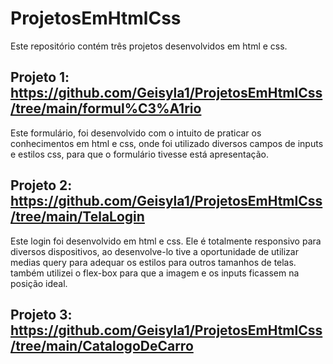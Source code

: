 # ProjetosEmHtmlCss

  Este repositório contém três projetos desenvolvidos em html e css.
 
 ## Projeto 1: https://github.com/Geisyla1/ProjetosEmHtmlCss/tree/main/formul%C3%A1rio
   Este formulário, foi desenvolvido com o intuito de praticar os conhecimentos em html e css, onde foi utilizado diversos campos de inputs e estilos css, para que o formulário tivesse está apresentação.



 ## Projeto 2: https://github.com/Geisyla1/ProjetosEmHtmlCss/tree/main/TelaLogin
   Este login foi desenvolvido em html e css. Ele é totalmente responsivo para diversos dispositivos, ao desenvolve-lo tive a oportunidade de utilizar medias query para adequar os estilos para outros tamanhos de telas. também  utilizei o flex-box para que a imagem e os inputs ficassem na posição ideal.      
   
## Projeto 3: https://github.com/Geisyla1/ProjetosEmHtmlCss/tree/main/CatalogoDeCarro
        
